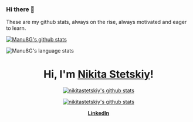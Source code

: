 ### Hi there 👋
These are my github stats, always on the rise, always motivated and eager to learn.


[![Manu8G's github stats](https://github-readme-stats.vercel.app/api?username=manu8g&show_icons=true&title_color=3a6960&icon_color=3a6960&text_color=3a6960&bg_color=efefef&border_color=1f1f1f)](https://github.com/Manu8G)

![Manu8G's language stats](https://github-readme-stats.vercel.app/api/top-langs/?username=manu8g&layout=compact&exclude_repo=dotfiles,manu8g.github.io,ed_pfinal.github.io&title_color=3a6960&icon_color=3a6960&text_color=3a6960&bg_color=efefef&border_color=1f1f1f)




<h1 align="center">Hi, I'm <a href="https://nikitastetskiy.github.io">Nikita Stetskiy</a>!</h1>

<p align="center">
  <a href="https://github.com/nikitastetskiy"><img src="https://github-readme-stats.vercel.app/api?username=nikitastetskiy&hide_border=true&show_icons=true&text_color=4C71F1&bg_color=0000" alt="nikitastetskiy's github stats"></a>
</p>
<p align="center">
  <a href="https://github.com/nikitastetskiy"><img src="https://github-readme-stats.vercel.app/api?username=nikitastetskiy&hide_border=true&show_icons=true&text_color=4C71F1&bg_color=0000" alt="nikitastetskiy's github stats"></a>
</p>

<p align="center">
  <strong><a href="https://www.linkedin.com/in/manugueme/">LinkedIn</a></strong>
</p>


<!--
**Manu8G/Manu8G** is a ✨ _special_ ✨ repository because its `README.md` (this file) appears on your GitHub profile.

Here are some ideas to get you started:

- 🔭 I’m currently working on ...
- 🌱 I’m currently learning ...
- 👯 I’m looking to collaborate on ...
- 🤔 I’m looking for help with ...
- 💬 Ask me about ...
- 📫 How to reach me: ...
- 😄 Pronouns: ...
- ⚡ Fun fact: ...
-->
